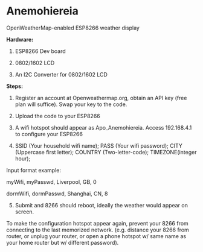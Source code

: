 # Anemohiereia
OpenWeatherMap-enabled ESP8266 weather display

**Hardware:**

1. ESP8266 Dev board

2. 0802/1602 LCD

3. An I2C Converter for 0802/1602 LCD

**Steps:**

1. Register an account at Openweathermap.org, obtain an API key (free plan will suffice). Swap your key to the code.

2. Upload the code to your ESP8266

3. A wifi hotspot should appear as Apo_Anemohiereia. Access 192.168.4.1 to configure your ESP8266

4. SSID (Your household wifi name); PASS (Your wifi password); CITY (Uppercase first letter); COUNTRY (Two-letter-code); TIMEZONE(integer hour);

Input format example:

myWifi, myPasswd, Liverpool, GB, 0

dormWifi, dormPasswd, Shanghai, CN, 8

5. Submit and 8266 should reboot, ideally the weather would appear on screen.

To make the configuration hotspot appear again, prevent your 8266 from connecting to the last memorized network. (e.g. distance your 8266 from router, or unplug your router, or open a phone hotspot w/ same name as your home router but w/ different password). 

